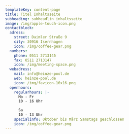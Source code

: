 ```yaml
---
templateKey: content-page
title: Titel Inhaltsseite
subheading: subheadlin inhaltsseite
image: /img/apple-touch-icon.png
contactblock:
  adress:
    street: Daimler Straße 9
    city: 30916 Isernhagen
    icon: /img/coffee-gear.png
  numbers:
    phone: 0511 2713145
    fax: 0511 2713147
    icon: /img/meeting-space.png
  webadress:
    mail: info@heinze-pool.de
    web: heinze-pool.de
    icon: /img/favicon-16x16.png
  openhours:
    regularhours: |-
      Mo - Fr
      10 - 16 Uhr

      Sa
      10 - 13 Uhr
    specialinfo: Oktober bis März Samstags geschlossen
    icon: /img/coffee-gear.png
---
```

